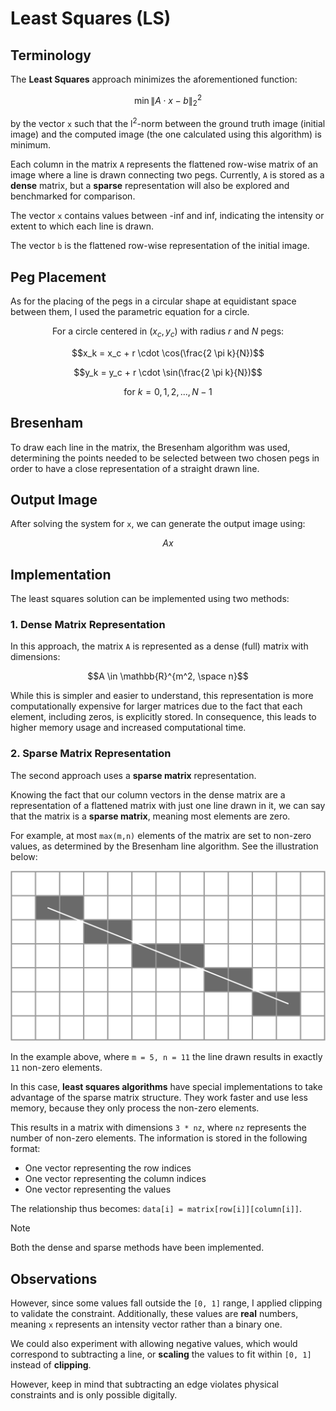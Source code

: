 # Least Squares (LS)

## Terminology

The **Least Squares** approach minimizes the aforementioned function:

```math
\min{\| A \cdot x - b \|}_2^2
```

by the vector `x` such that the l<sup>2</sup>-norm between the ground truth image (initial image) and
the computed image (the one calculated using this algorithm) is minimum.

Each column in the matrix `A` represents the flattened row-wise matrix of an image where a line is drawn connecting two pegs.
Currently, `A` is stored as a **dense** matrix, but a **sparse** representation will also be explored and benchmarked for comparison.

The vector `x` contains values between -inf and inf, indicating the intensity or extent to which each line is drawn.

The vector `b` is the flattened row-wise representation of the initial image.

## Peg Placement

As for the placing of the pegs in a circular shape at equidistant space between them, I used the parametric
equation for a circle. 

```math
\text{For a circle centered in } (x_c, y_c) \text{ with radius } r \text{ and } N \text{ pegs}:
```
```math
x_k = x_c + r \cdot \cos(\frac{2 \pi k}{N})
```
```math
y_k = y_c + r \cdot \sin(\frac{2 \pi k}{N})
```
```math
\text{for } k = 0, 1, 2, ..., N-1
```

## Bresenham

To draw each line in the matrix, the Bresenham algorithm was used, determining the points needed to be
selected between two chosen pegs in order to have a close representation of a straight drawn line.

## Output Image

After solving the system for `x`, we can generate the output image using:

```math
Ax
```

## Implementation

The least squares solution can be implemented using two methods:

### 1. Dense Matrix Representation

In this approach, the matrix `A` is represented as a dense (full) matrix with dimensions:

```math
A \in \mathbb{R}^{m^2, \space n}
```

While this is simpler and easier to understand, this representation is more computationally expensive for larger matrices due to the fact that each element, including zeros, is explicitly stored. In consequence, this leads to higher memory usage and increased computational time.

### 2. Sparse Matrix Representation

The second approach uses a **sparse matrix** representation.

Knowing the fact that our column vectors in the dense matrix are a representation of a flattened matrix with just one line drawn in it, we can say that the matrix is a **sparse matrix**, meaning most elements are zero.

For example, at most `max(m,n)` elements of the matrix are set to non-zero values, as determined by the Bresenham line algorithm. See the illustration below:

![Bresenham Example](../assets/bresenham.svg)

In the example above, where `m = 5, n = 11` the line drawn results in exactly `11` non-zero elements.

In this case, **least squares algorithms** have special implementations to take advantage of the sparse matrix structure. They work faster and use less memory, because they only process the non-zero elements.

This results in a matrix with dimensions `3 * nz`, where `nz` represents the number of non-zero elements. The information is stored in the following format:

- One vector representing the row indices
- One vector representing the column indices
- One vector representing the values

The relationship thus becomes: `data[i] = matrix[row[i]][column[i]]`.

> [!NOTE]
> Both the dense and sparse methods have been implemented.

## Observations

However, since some values fall outside the `[0, 1]` range, I applied clipping to validate the constraint.
Additionally, these values are **real** numbers, meaning `x` represents an intensity vector rather than a binary one.

We could also experiment with allowing negative values, which would correspond to subtracting a line, 
or **scaling** the values to fit within `[0, 1]` instead of **clipping**. 

However, keep in mind that subtracting an edge violates physical constraints and is only possible digitally.